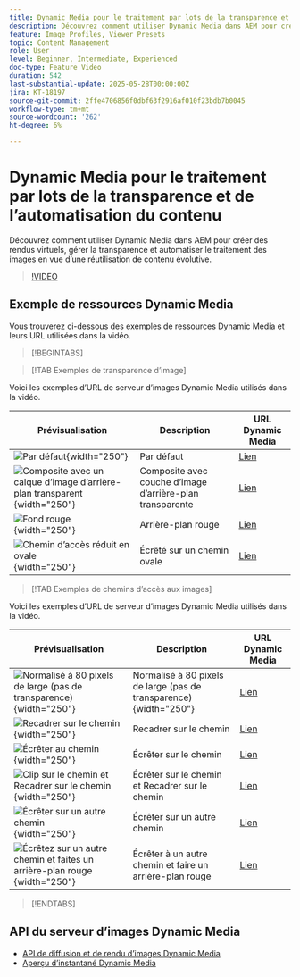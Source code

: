 ```yaml
---
title: Dynamic Media pour le traitement par lots de la transparence et de l’automatisation du contenu
description: Découvrez comment utiliser Dynamic Media dans AEM pour créer des rendus virtuels, gérer la transparence et automatiser le traitement des images en vue d’une réutilisation de contenu évolutive.
feature: Image Profiles, Viewer Presets
topic: Content Management
role: User
level: Beginner, Intermediate, Experienced
doc-type: Feature Video
duration: 542
last-substantial-update: 2025-05-28T00:00:00Z
jira: KT-18197
source-git-commit: 2ffe4706856f0dbf63f2916af010f23bdb7b0045
workflow-type: tm+mt
source-wordcount: '262'
ht-degree: 6%

---
```



# Dynamic Media pour le traitement par lots de la transparence et de l’automatisation du contenu

Découvrez comment utiliser Dynamic Media dans AEM pour créer des rendus virtuels, gérer la transparence et automatiser le traitement des images en vue d’une réutilisation de contenu évolutive.

>[!VIDEO](https://video.tv.adobe.com/v/3459589/?learn=on&enablevpops)


## Exemple de ressources Dynamic Media

Vous trouverez ci-dessous des exemples de ressources Dynamic Media et leurs URL utilisées dans la vidéo.

>[!BEGINTABS]

>[!TAB Exemples de transparence d’image]

Voici les exemples d’URL de serveur d’images Dynamic Media utilisés dans la vidéo.

| Prévisualisation | Description | URL Dynamic Media |
|-----------|------------------|---------|
| ![Par défaut](https://smartimaging.scene7.com/is/image/DynamicMediaNA/AdobeStock_322150086%20trans?bgc=255,255,255){width="250"} | Par défaut | [Lien](https://smartimaging.scene7.com/is/image/DynamicMediaNA/AdobeStock_322150086%20trans?bgc=255,255,255) |
| ![Composite avec un calque d’image d’arrière-plan transparent](https://smartimaging.scene7.com/is/image/DynamicMediaNA/AdobeStock_322150086%20trans?&amp;layer=1&amp;src=backdrop5-Camera&amp;size=8500,8500&amp;layer=2&amp;src=AdobeStock_322150086%20trans){width="250"} | Composite avec couche d’image d’arrière-plan transparente | [Lien](https://smartimaging.scene7.com/is/image/DynamicMediaNA/AdobeStock_322150086%20trans?&amp;layer=1&amp;src=backdrop5-Camera&amp;size=8500,8500&amp;layer=2&amp;src=AdobeStock_322150086%20trans) |
| ![Fond rouge](https://smartimaging.scene7.com/is/image/DynamicMediaNA/AdobeStock_322150086%20trans?&amp;layer=1&amp;color=200,50,50&amp;size=8500,8500&amp;layer=2&amp;src=AdobeStock_322150086%20trans){width="250"} | Arrière-plan rouge | [Lien](https://smartimaging.scene7.com/is/image/DynamicMediaNA/AdobeStock_322150086%20trans?&amp;layer=1&amp;color=200,50,50&amp;size=8500,8500&amp;layer=2&amp;src=AdobeStock_322150086%20trans) |
| ![Chemin d’accès réduit en ovale](https://smartimaging.scene7.com/is/image/DynamicMediaNA/AdobeStock_322150086%20paths?clipPathE=round&amp;bgc=255,255,255){width="250"} | Écrêté sur un chemin ovale | [Lien](https://smartimaging.scene7.com/is/image/DynamicMediaNA/AdobeStock_322150086%20paths?clipPathE=round&amp;bgc=255,255,255) |


>[!TAB Exemples de chemins d’accès aux images]

Voici les exemples d’URL de serveur d’images Dynamic Media utilisés dans la vidéo.

| Prévisualisation | Description | URL Dynamic Media |
|-----------|------------------|---------|
| ![Normalisé à 80 pixels de large (pas de transparence)](https://smartimaging.scene7.com/is/image/DynamicMediaNA/AdobeStock_322150086%20paths?wid=800){width="250"} | Normalisé à 80 pixels de large (pas de transparence){width="250"} | [Lien](https://smartimaging.scene7.com/is/image/DynamicMediaNA/AdobeStock_322150086%20paths?wid=800) |
| ![Recadrer sur le chemin](https://smartimaging.scene7.com/is/image/DynamicMediaNA/AdobeStock_322150086%20paths?cropPathE=Path%201&amp;wid=800){width="250"} | Recadrer sur le chemin | [Lien](https://smartimaging.scene7.com/is/image/DynamicMediaNA/AdobeStock_322150086%20paths?cropPathE=Path%201&amp;wid=800) |
| ![Écrêter au chemin](https://smartimaging.scene7.com/is/image/DynamicMediaNA/AdobeStock_322150086%20paths?clipPathE=Path%201&amp;wid=800){width="250"} | Écrêter sur le chemin | [Lien](https://smartimaging.scene7.com/is/image/DynamicMediaNA/AdobeStock_322150086%20paths?clipPathE=Path%201&amp;wid=800) |
| ![Clip sur le chemin et Recadrer sur le chemin](https://smartimaging.scene7.com/is/image/DynamicMediaNA/AdobeStock_322150086%20paths?clipPathE=Path%201&amp;cropPathE=Path%201&amp;wid=800){width="250"} | Écrêter sur le chemin et Recadrer sur le chemin | [Lien](https://smartimaging.scene7.com/is/image/DynamicMediaNA/AdobeStock_322150086%20paths?clipPathE=Path%201&amp;cropPathE=Path%201&amp;wid=800) |
| ![Écrêter sur un autre chemin](https://smartimaging.scene7.com/is/image/DynamicMediaNA/AdobeStock_322150086%20paths?clipPathE=round&amp;wid=800){width="250"} | Écrêter sur un autre chemin | [Lien](https://smartimaging.scene7.com/is/image/DynamicMediaNA/AdobeStock_322150086%20paths?clipPathE=round&amp;wid=800) |
| ![Écrêtez sur un autre chemin et faites un arrière-plan rouge](https://smartimaging.scene7.com/is/image/DynamicMediaNA/AdobeStock_322150086fullpaths?cropPathE=round&amp;clipPathE=round&amp;bgc=200,50,50&amp;wid=800){width="250"} | Écrêter à un autre chemin et faire un arrière-plan rouge | [Lien](https://smartimaging.scene7.com/is/image/DynamicMediaNA/AdobeStock_322150086fullpaths?cropPathE=round&amp;clipPathE=round&amp;bgc=200,50,50&amp;wid=800) |

>[!ENDTABS]


## API du serveur d’images Dynamic Media

* [API de diffusion et de rendu d’images Dynamic Media](https://experienceleague.adobe.com/en/docs/dynamic-media-developer-resources/image-serving-api/image-serving-api/http-protocol-reference/c-http-protocol-reference)
* [Aperçu d’instantané Dynamic Media](https://snapshot.scene7.com/)